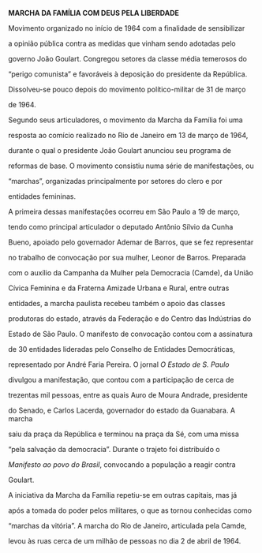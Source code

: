 **MARCHA DA FAMÍLIA COM DEUS PELA LIBERDADE**



Movimento organizado no início de 1964 com a finalidade de sensibilizar

a opinião pública contra as medidas que vinham sendo adotadas pelo

governo João Goulart. Congregou setores da classe média temerosos do

“perigo comunista” e favoráveis à deposição do presidente da República.

Dissolveu-se pouco depois do movimento político-militar de 31 de março

de 1964.



Segundo seus articuladores, o movimento da Marcha da Família foi uma

resposta ao comício realizado no Rio de Janeiro em 13 de março de 1964,

durante o qual o presidente João Goulart anunciou seu programa de

reformas de base. O movimento consistiu numa série de manifestações, ou

“marchas”, organizadas principalmente por setores do clero e por

entidades femininas.



A primeira dessas manifestações ocorreu em São Paulo a 19 de março,

tendo como principal articulador o deputado Antônio Sílvio da Cunha

Bueno, apoiado pelo governador Ademar de Barros, que se fez representar

no trabalho de convocação por sua mulher, Leonor de Barros. Preparada

com o auxílio da Campanha da Mulher pela Democracia (Camde), da União

Cívica Feminina e da Fraterna Amizade Urbana e Rural, entre outras

entidades, a marcha paulista recebeu também o apoio das classes

produtoras do estado, através da Federação e do Centro das Indústrias do

Estado de São Paulo. O manifesto de convocação contou com a assinatura

de 30 entidades lideradas pelo Conselho de Entidades Democráticas,

representado por André Faria Pereira. O jornal *O Estado de S. Paulo*

divulgou a manifestação, que contou com a participação de cerca de

trezentas mil pessoas, entre as quais Auro de Moura Andrade, presidente

do Senado, e Carlos Lacerda, governador do estado da Guanabara. A marcha

saiu da praça da República e terminou na praça da Sé, com uma missa

“pela salvação da democracia”. Durante o trajeto foi distribuído o

*Manifesto ao povo* *do Brasil*, convocando a população a reagir contra

Goulart.



A iniciativa da Marcha da Família repetiu-se em outras capitais, mas já

após a tomada do poder pelos militares, o que as tornou conhecidas como

“marchas da vitória”. A marcha do Rio de Janeiro, articulada pela Camde,

levou às ruas cerca de um milhão de pessoas no dia 2 de abril de 1964.



